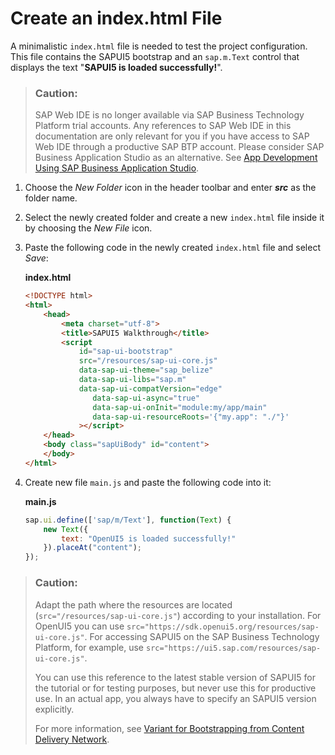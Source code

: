 <!-- loiof7cbafc9a76140ec8fc55b51a63cf467 -->

# Create an index.html File

A minimalistic `index.html` file is needed to test the project configuration. This file contains the SAPUI5 bootstrap and an `sap.m.Text` control that displays the text "**SAPUI5 is loaded successfully!**".

> ### Caution:  
> SAP Web IDE is no longer available via SAP Business Technology Platform trial accounts. Any references to SAP Web IDE in this documentation are only relevant for you if you have access to SAP Web IDE through a productive SAP BTP account. Please consider SAP Business Application Studio as an alternative. See [App Development Using SAP Business Application Studio](app-development-using-sap-business-application-studio-6bbad66.md).

1.  Choose the *New Folder* icon in the header toolbar and enter ***src*** as the folder name.
2.  Select the newly created folder and create a new `index.html` file inside it by choosing the *New File* icon.
3.  Paste the following code in the newly created `index.html` file and select *Save*:

    **index.html**

    ```html
    <!DOCTYPE html>
    <html>
    	<head>
    		<meta charset="utf-8">
    		<title>SAPUI5 Walkthrough</title>
    		<script
    			id="sap-ui-bootstrap"
    			src="/resources/sap-ui-core.js"
    			data-sap-ui-theme="sap_belize"
    			data-sap-ui-libs="sap.m"
    			data-sap-ui-compatVersion="edge"
                   data-sap-ui-async="true"
                   data-sap-ui-onInit="module:my/app/main"
                   data-sap-ui-resourceRoots='{"my.app": "./"}'
     			></script>
    	</head>
    	<body class="sapUiBody" id="content">
    	</body>
    </html>
    ```

4.  Create new file `main.js` and paste the following code into it:

    **main.js**

    ```js
    sap.ui.define(['sap/m/Text'], function(Text) {
        new Text({
            text: "OpenUI5 is loaded successfully!"
        }).placeAt("content");
    });
    ```


> ### Caution:  
> Adapt the path where the resources are located \(`src="/resources/sap-ui-core.js"`\) according to your installation. For OpenUI5 you can use `src="https://sdk.openui5.org/resources/sap-ui-core.js"`. For accessing SAPUI5 on the SAP Business Technology Platform, for example, use `src="https://ui5.sap.com/resources/sap-ui-core.js"`. 
> 
> You can use this reference to the latest stable version of SAPUI5 for the tutorial or for testing purposes, but never use this for productive use. In an actual app, you always have to specify an SAPUI5 version explicitly.
> 
> For more information, see [Variant for Bootstrapping from Content Delivery Network](../04_Essentials/variant-for-bootstrapping-from-content-delivery-network-2d3eb2f.md).

